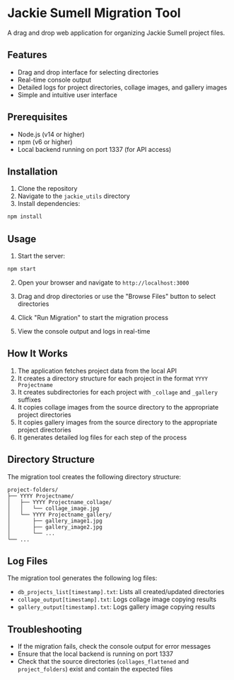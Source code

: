 # Jackie Sumell Migration Tool

A drag and drop web application for organizing Jackie Sumell project files.

## Features

- Drag and drop interface for selecting directories
- Real-time console output
- Detailed logs for project directories, collage images, and gallery images
- Simple and intuitive user interface

## Prerequisites

- Node.js (v14 or higher)
- npm (v6 or higher)
- Local backend running on port 1337 (for API access)

## Installation

1. Clone the repository
2. Navigate to the `jackie_utils` directory
3. Install dependencies:

```bash
npm install
```

## Usage

1. Start the server:

```bash
npm start
```

2. Open your browser and navigate to `http://localhost:3000`

3. Drag and drop directories or use the "Browse Files" button to select directories

4. Click "Run Migration" to start the migration process

5. View the console output and logs in real-time

## How It Works

1. The application fetches project data from the local API
2. It creates a directory structure for each project in the format `YYYY Projectname`
3. It creates subdirectories for each project with `_collage` and `_gallery` suffixes
4. It copies collage images from the source directory to the appropriate project directories
5. It copies gallery images from the source directory to the appropriate project directories
6. It generates detailed log files for each step of the process

## Directory Structure

The migration tool creates the following directory structure:

```
project-folders/
├── YYYY Projectname/
│   ├── YYYY Projectname_collage/
│   │   └── collage_image.jpg
│   └── YYYY Projectname_gallery/
│       ├── gallery_image1.jpg
│       ├── gallery_image2.jpg
│       └── ...
└── ...
```

## Log Files

The migration tool generates the following log files:

- `db_projects_list[timestamp].txt`: Lists all created/updated directories
- `collage_output[timestamp].txt`: Logs collage image copying results
- `gallery_output[timestamp].txt`: Logs gallery image copying results

## Troubleshooting

- If the migration fails, check the console output for error messages
- Ensure that the local backend is running on port 1337
- Check that the source directories (`collages_flattened` and `project_folders`) exist and contain the expected files 
